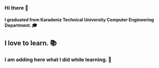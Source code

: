 ### Hi there 👋


#### I graduated from Karadeniz Technical University Computer Engineering Department. 🎓
## I love to learn. 📚
### I am adding here what I did while learning. 🤭

<!--
**saadetbozkan/saadetbozkan** is a ✨ _special_ ✨ repository because its `README.md` (this file) appears on your GitHub profile.

Here are some ideas to get you started:

- 🔭 I’m currently working on ...
- 🌱 I’m currently learning ...
- 👯 I’m looking to collaborate on ...
- 🤔 I’m looking for help with ...
- 💬 Ask me about ...
- 📫 How to reach me: ...
- 😄 Pronouns: ...
- ⚡ Fun fact: ...
-->
